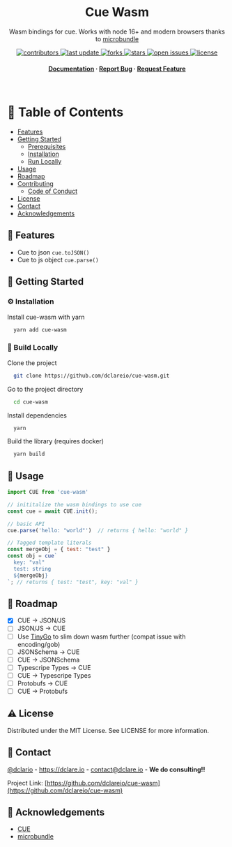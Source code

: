 <div align="center">

  <h1>Cue Wasm</h1>

  <p>
    Wasm bindings for cue. Works with node 16+ and modern browsers thanks to <a href="https://github.com/developit/microbundle">microbundle</a>
  </p>


<!-- Badges -->
<p>
  <a href="https://github.com/dclareio/cue-wasm/graphs/contributors">
    <img src="https://img.shields.io/github/contributors/dclareio/cue-wasm" alt="contributors" />
  </a>
  <a href="">
    <img src="https://img.shields.io/github/last-commit/dclareio/cue-wasm" alt="last update" />
  </a>
  <a href="https://github.com/dclareio/cue-wasm/network/members">
    <img src="https://img.shields.io/github/forks/dclareio/cue-wasm" alt="forks" />
  </a>
  <a href="https://github.com/dclareio/cue-wasm/stargazers">
    <img src="https://img.shields.io/github/stars/dclareio/cue-wasm" alt="stars" />
  </a>
  <a href="https://github.com/dclareio/cue-wasm/issues/">
    <img src="https://img.shields.io/github/issues/dclareio/cue-wasm" alt="open issues" />
  </a>
  <a href="https://github.com/dclareio/cue-wasm/blob/master/LICENSE">
    <img src="https://img.shields.io/github/license/dclareio/cue-wasm.svg" alt="license" />
  </a>
</p>

<h4>
    <a href="https://github.com/dclareio/cue-wasm">Documentation</a>
  <span> · </span>
    <a href="https://github.com/dclareio/cue-wasm/issues/">Report Bug</a>
  <span> · </span>
    <a href="https://github.com/dclareio/cue-wasm/issues/">Request Feature</a>
  </h4>
</div>

<br />

<!-- Table of Contents -->
# :notebook_with_decorative_cover: Table of Contents

- [Features](#dart-features)
- [Getting Started](#toolbox-getting-started)
  * [Prerequisites](#bangbang-prerequisites)
  * [Installation](#gear-installation)
  * [Run Locally](#running-run-locally)
- [Usage](#eyes-usage)
- [Roadmap](#compass-roadmap)
- [Contributing](#wave-contributing)
  * [Code of Conduct](#scroll-code-of-conduct)
- [License](#warning-license)
- [Contact](#handshake-contact)
- [Acknowledgements](#gem-acknowledgements)


<!-- Features -->
## :dart: Features

- Cue to json `cue.toJSON()`
- Cue to js object `cue.parse()`

## 	:toolbox: Getting Started

### :gear: Installation

Install cue-wasm with yarn

```bash
  yarn add cue-wasm
```

<!-- Run Locally -->
### :running: Build Locally

Clone the project

```bash
  git clone https://github.com/dclareio/cue-wasm.git
```

Go to the project directory

```bash
  cd cue-wasm
```

Install dependencies

```bash
  yarn
```

Build the library (requires docker)

```bash
  yarn build
```


<!-- Usage -->
## :eyes: Usage

```javascript
import CUE from 'cue-wasm'

// inititalize the wasm bindings to use cue
const cue = await CUE.init();

// basic API
cue.parse('hello: "world"')  // returns { hello: "world" }

// Tagged template literals
const mergeObj = { test: "test" }
const obj = cue`
  key: "val"
  test: string
  ${mergeObj}
`; // returns { test: "test", key: "val" }
```

<!-- Roadmap -->
## :compass: Roadmap

* [x] CUE -> JSON/JS
* [ ] JSON/JS -> CUE
* [ ] Use [TinyGo](https://tinygo.org/) to slim down wasm further (compat issue with encoding/gob)
* [ ] JSONSchema -> CUE
* [ ] CUE -> JSONSchema
* [ ] Typescripe Types -> CUE
* [ ] CUE -> Typescripe Types
* [ ] Protobufs -> CUE
* [ ] CUE -> Protobufs

<!-- Contributing -->
<!-- ## :wave: Contributing

<a href="https://github.com/dclareio/cue-wasm/graphs/contributors">
  <img src="https://contrib.rocks/image?repo=dclareio/cue-wasm" />
</a>


Contributions are always welcome!

See `contributing.md` for ways to get started. -->


<!-- Code of Conduct -->
<!-- ### :scroll: Code of Conduct

Please read the [Code of Conduct](https://github.com/dclareio/cue-wasm/blob/master/CODE_OF_CONDUCT.md) -->


<!-- License -->
## :warning: License

Distributed under the MIT License. See LICENSE for more information.


<!-- Contact -->
## :handshake: Contact

[@dclario](https://twitter.com/dclareio) - https://dclare.io - contact@dclare.io - **We do consulting!!**

Project Link: [https://github.com/dclareio/cue-wasm](https://github.com/dclareio/cue-wasm)

<!-- Acknowledgments -->
## :gem: Acknowledgements

 - [CUE](https://github.com/cue-lang/cue)
 - [microbundle](https://github.com/developit/microbundle)
